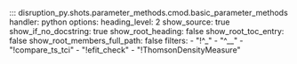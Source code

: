 

::: disruption_py.shots.parameter_methods.cmod.basic_parameter_methods
    handler: python
	options:
	  heading_level: 2
	  show_source: true
	  show_if_no_docstring: true
	  show_root_heading: false
	  show_root_toc_entry: false
	  show_root_members_full_path: false
	  filters:
		- "!^_"
		- "^__"
		- "!compare_ts_tci"
		- "!efit_check"
		- "!ThomsonDensityMeasure"